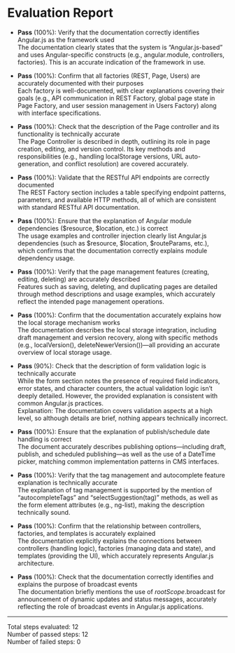 # Evaluation Report

- **Pass** (100%): Verify that the documentation correctly identifies Angular.js as the framework used  
  The documentation clearly states that the system is “Angular.js-based” and uses Angular-specific constructs (e.g., angular.module, controllers, factories). This is an accurate indication of the framework in use.

- **Pass** (100%): Confirm that all factories (REST, Page, Users) are accurately documented with their purposes  
  Each factory is well-documented, with clear explanations covering their goals (e.g., API communication in REST Factory, global page state in Page Factory, and user session management in Users Factory) along with interface specifications.

- **Pass** (100%): Check that the description of the Page controller and its functionality is technically accurate  
  The Page Controller is described in depth, outlining its role in page creation, editing, and version control. Its key methods and responsibilities (e.g., handling localStorage versions, URL auto-generation, and conflict resolution) are covered accurately.

- **Pass** (100%): Validate that the RESTful API endpoints are correctly documented  
  The REST Factory section includes a table specifying endpoint patterns, parameters, and available HTTP methods, all of which are consistent with standard RESTful API documentation.

- **Pass** (100%): Ensure that the explanation of Angular module dependencies ($resource, $location, etc.) is correct  
  The usage examples and controller injection clearly list Angular.js dependencies (such as $resource, $location, $routeParams, etc.), which confirms that the documentation correctly explains module dependency usage.

- **Pass** (100%): Verify that the page management features (creating, editing, deleting) are accurately described  
  Features such as saving, deleting, and duplicating pages are detailed through method descriptions and usage examples, which accurately reflect the intended page management operations.

- **Pass** (100%): Confirm that the documentation accurately explains how the local storage mechanism works  
  The documentation describes the local storage integration, including draft management and version recovery, along with specific methods (e.g., localVersion(), deleteNewerVersion())—all providing an accurate overview of local storage usage.

- **Pass** (90%): Check that the description of form validation logic is technically accurate  
  While the form section notes the presence of required field indicators, error states, and character counters, the actual validation logic isn’t deeply detailed. However, the provided explanation is consistent with common Angular.js practices.  
  Explanation: The documentation covers validation aspects at a high level, so although details are brief, nothing appears technically incorrect.

- **Pass** (100%): Ensure that the explanation of publish/schedule date handling is correct  
  The document accurately describes publishing options—including draft, publish, and scheduled publishing—as well as the use of a DateTime picker, matching common implementation patterns in CMS interfaces.

- **Pass** (100%): Verify that the tag management and autocomplete feature explanation is technically accurate  
  The explanation of tag management is supported by the mention of “autocompleteTags” and “selectSuggestion(tag)” methods, as well as the form element attributes (e.g., ng-list), making the description technically sound.

- **Pass** (100%): Confirm that the relationship between controllers, factories, and templates is accurately explained  
  The documentation explicitly explains the connections between controllers (handling logic), factories (managing data and state), and templates (providing the UI), which accurately represents Angular.js architecture.

- **Pass** (100%): Check that the documentation correctly identifies and explains the purpose of broadcast events  
  The documentation briefly mentions the use of $rootScope.$broadcast for announcement of dynamic updates and status messages, accurately reflecting the role of broadcast events in Angular.js applications.

---

Total steps evaluated: 12  
Number of passed steps: 12  
Number of failed steps: 0